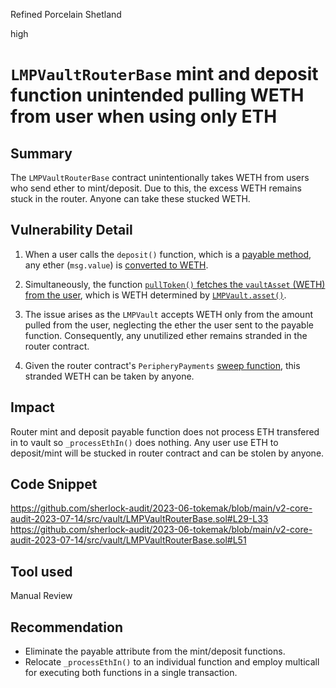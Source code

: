 Refined Porcelain Shetland

high

# `LMPVaultRouterBase` mint and deposit function unintended pulling WETH from user when using only ETH

## Summary

The `LMPVaultRouterBase` contract unintentionally takes WETH from users who send ether to mint/deposit.
Due to this, the excess WETH remains stuck in the router. Anyone can take these stucked WETH.

## Vulnerability Detail

1. When a user calls the `deposit()` function, which is a [payable method](https://github.com/sherlock-audit/2023-06-tokemak/blob/main/v2-core-audit-2023-07-14/src/vault/LMPVaultRouterBase.sol#L43-L56), any ether (`msg.value`) is [converted to WETH](https://github.com/sherlock-audit/2023-06-tokemak/blob/main/v2-core-audit-2023-07-14/src/vault/LMPVaultRouterBase.sol#L110-L121).

2. Simultaneously, the function [`pullToken()` fetches the `vaultAsset` (WETH) from the user](https://github.com/sherlock-audit/2023-06-tokemak/blob/main/v2-core-audit-2023-07-14/src/vault/LMPVaultRouterBase.sol#L52-L54), which is WETH determined by [`LMPVault.asset()`](https://github.com/sherlock-audit/2023-06-tokemak/blob/main/v2-core-audit-2023-07-14/src/vault/LMPVaultRouterBase.sol#L114-L116).

3. The issue arises as the `LMPVault` accepts WETH only from the amount pulled from the user, neglecting the ether the user sent to the payable function. Consequently, any unutilized ether remains stranded in the router contract.

4. Given the router contract's `PeripheryPayments` [sweep function](https://github.com/sherlock-audit/2023-06-tokemak/blob/main/v2-core-audit-2023-07-14/src/utils/PeripheryPayments.sol#L57-L64), this stranded WETH can be taken by anyone.

## Impact

Router mint and deposit payable function does not process ETH transfered in to vault so `_processEthIn()` does nothing.
Any user use ETH to deposit/mint will be stucked in router contract and can be stolen by anyone.

## Code Snippet
https://github.com/sherlock-audit/2023-06-tokemak/blob/main/v2-core-audit-2023-07-14/src/vault/LMPVaultRouterBase.sol#L29-L33
https://github.com/sherlock-audit/2023-06-tokemak/blob/main/v2-core-audit-2023-07-14/src/vault/LMPVaultRouterBase.sol#L51

## Tool used

Manual Review

## Recommendation

- Eliminate the payable attribute from the mint/deposit functions.
- Relocate `_processEthIn()` to an individual function and employ multicall for executing both functions in a single transaction.

